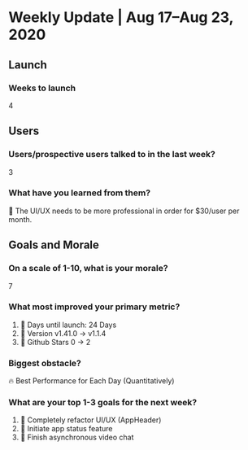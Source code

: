 # Weekly Update | Aug 17–Aug 23, 2020

## Launch

### Weeks to launch

4

## Users

### Users/prospective users talked to in the last week?

3

### What have you learned from them?

🚀 The UI/UX needs to be more professional in order for $30/user per month.

## Goals and Morale

### On a scale of 1-10, what is your morale?

7

### What most improved your primary metric?

1. 🌈 Days until launch: 24 Days
2. 🚀 Version v1.41.0 -> v1.1.4
3. 🚗 Github Stars 0 -> 2

### Biggest obstacle?

🔥 Best Performance for Each Day (Quantitatively)

### What are your top 1-3 goals for the next week?

1. 💅 Completely refactor UI/UX (AppHeader)
2. 🌈 Initiate app status feature
3. 👤 Finish asynchronous video chat
